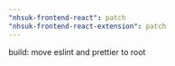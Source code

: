 ```yaml
---
"nhsuk-frontend-react": patch
"nhsuk-frontend-react-extension": patch
---
```


build: move eslint and prettier to root

